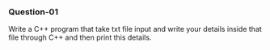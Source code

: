 ### Question-01

Write a C++ program that take txt file input and write your details inside that file through C++ and then print this details.
